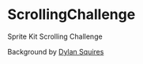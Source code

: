 ScrollingChallenge
==================

Sprite Kit Scrolling Challenge

Background by [Dylan Squires](http://opengameart.org/content/several-scrolling-backgrounds-and-layerable-runners)
